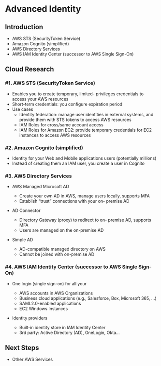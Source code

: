 # Advanced Identity


## Introduction


- AWS STS (SecurityToken Service)
- Amazon Cognito (simplified)
- AWS Directory Services
- AWS IAM Identity Center (successor to AWS Single Sign-On)


## Cloud Research


### #1. AWS STS (SecurityToken Service)


- Enables you to create temporary, limited- privileges credentials to access your AWS resources
- Short-term credentials: you configure expiration period
- Use cases
    - Identity federation: manage user identities in external systems, and provide them with STS tokens to access AWS resources
    - IAM Roles for cross/same account access
    - IAM Roles for Amazon EC2: provide temporary credentials for EC2 instances to access AWS resources


### #2. Amazon Cognito (simplified)


- Identity for your Web and Mobile applications users (potentially millions)
- Instead of creating them an IAM user, you create a user in Cognito


### #3. AWS Directory Services


- AWS Managed Microsoft AD
    - Create your own AD in AWS, manage users locally, supports MFA
    - Establish “trust” connections with your on- premise AD

- AD Connector
    - Directory Gateway (proxy) to redirect to on- premise AD, supports MFA
    - Users are managed on the on-premise AD

- Simple AD
    - AD-compatible managed directory on AWS
    - Cannot be joined with on-premise AD


### #4. AWS IAM Identity Center (successor to AWS Single Sign-On)


- One login (single sign-on) for all your
    - AWS accounts in AWS Organizations
    - Business cloud applications (e.g., Salesforce, Box, Microsoft 365, …)
    - SAML2.0-enabled applications
    - EC2 Windows Instances

- Identity providers
    - Built-in identity store in IAM Identity Center
    - 3rd party: Active Directory (AD), OneLogin, Okta…


## Next Steps


- Other AWS Services

